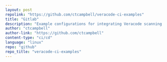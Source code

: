 ```yaml
---
layout: post
repolink: "https://github.com/ctcampbell/veracode-ci-examples"
title: "Gitlab"
description: "Example configurations for integrating Veracode scanning in various continuous integration systems."
author: "ctcampbell"
author-link: "https://github.com/ctcampbell"
content-type: "ci/cd"
language: "linux"
repo: "github"
repo_title: "veracode-ci-examples"
---
```

